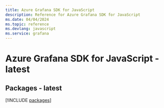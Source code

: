 ```yaml
---
title: Azure Grafana SDK for JavaScript
description: Reference for Azure Grafana SDK for JavaScript
ms.date: 04/04/2024
ms.topic: reference
ms.devlang: javascript
ms.service: grafana
---
```

# Azure Grafana SDK for JavaScript - latest
## Packages - latest
[!INCLUDE [packages](grafana-index.md)]